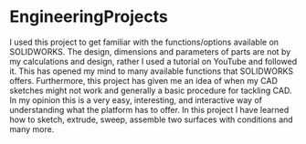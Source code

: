# EngineeringProjects

I used this project to get familiar with the functions/options available on SOLIDWORKS. 
The design, dimensions and parameters of parts are not by my calculations and design, rather I used a tutorial on YouTube and followed it.
This has opened my mind to many available functions that SOLIDWORKS offers. 
Furthermore, this project has given me an idea of when my CAD sketches might not work and generally a basic procedure for tackling CAD. 
In my opinion this is a very easy, interesting, and interactive way of understanding what the platform has to offer. 
In this project I have learned how to sketch, extrude, sweep, assemble two surfaces with conditions and many more.
